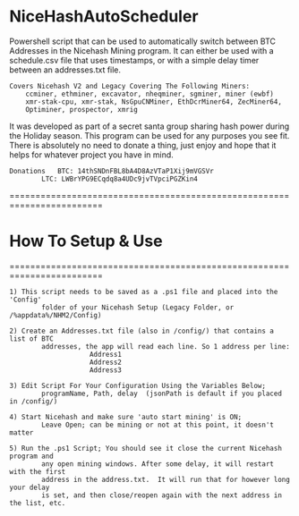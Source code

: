 # NiceHashAutoScheduler

Powershell script that can be used to automatically switch between BTC Addresses in the Nicehash Mining program. It can either be used with a schedule.csv file that uses timestamps, or with a simple delay timer between an addresses.txt file.

 	Covers Nicehash V2 and Legacy Covering The Following Miners: 
		ccminer, ethminer, excavator, nheqminer, sgminer, miner (ewbf)
		xmr-stak-cpu, xmr-stak, NsGpuCNMiner, EthDcrMiner64, ZecMiner64,
		Optiminer, prospector, xmrig

It was developed as part of a secret santa group sharing hash power during the Holiday season. This program can be used for any purposes you see fit. There is absolutely no need to donate a thing, just enjoy and hope that it helps for whatever project you have in mind.

	Donations 	BTC: 14thSNDnFBL8bA4D8AzVTaP1Xij9mVGSVr
			LTC: LWBrYPG9ECqdq8a4UDc9jvTVpciPGZKin4

 ========================================================================
#			How To Setup & Use
 ========================================================================
 
 
	1) This script needs to be saved as a .ps1 file and placed into the 'Config'
			folder of your Nicehash Setup (Legacy Folder, or /%appdata%/NHM2/Config)

	2) Create an Addresses.txt file (also in /config/) that contains a list of BTC 
			addresses, the app will read each line. So 1 address per line:
						Address1
						Address2
						Address3

	3) Edit Script For Your Configuration Using the Variables Below;
			programName, Path, delay  (jsonPath is default if you placed in /config/)

	4) Start Nicehash and make sure 'auto start mining' is ON;
			Leave Open; can be mining or not at this point, it doesn't matter

	5) Run the .ps1 Script; You should see it close the current Nicehash program and
			any open mining windows. After some delay, it will restart with the first
			address in the address.txt.  It will run that for however long your delay
			is set, and then close/reopen again with the next address in the list, etc.
